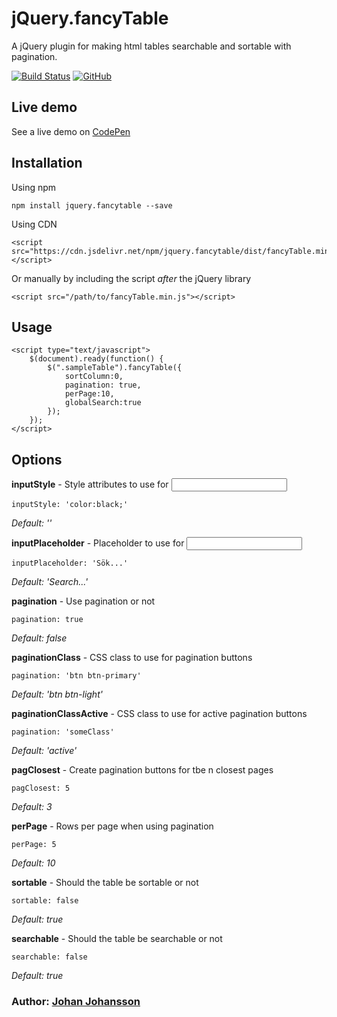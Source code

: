 # jQuery.fancyTable

A jQuery plugin for making html tables searchable and sortable with pagination.

[![Build Status](https://travis-ci.com/myspace-nu/jquery.fancyTable.svg?branch=master)](https://travis-ci.com/myspace-nu/jquery.fancyTable)
[![GitHub](https://img.shields.io/github/license/mashape/apistatus.svg)](https://github.com/myspace-nu/jquery.fancyTable/blob/master/LICENSE)

## Live demo

See a live demo on [CodePen](https://codepen.io/myspace-nu/full/ZVEKyR)

## Installation

Using npm

	npm install jquery.fancytable --save

Using CDN

	<script src="https://cdn.jsdelivr.net/npm/jquery.fancytable/dist/fancyTable.min.js"></script>

Or manually by including the script *after* the jQuery library

	<script src="/path/to/fancyTable.min.js"></script>

## Usage

	<script type="text/javascript">
		$(document).ready(function() {
			$(".sampleTable").fancyTable({
				sortColumn:0,
				pagination: true,
				perPage:10,
				globalSearch:true
			});		
		});
	</script>

## Options

**inputStyle** - Style attributes to use for <input>

    inputStyle: 'color:black;'

*Default: ''*

**inputPlaceholder** - Placeholder to use for <input>

    inputPlaceholder: 'Sök...'

*Default: 'Search...'*

**pagination** - Use pagination or not

    pagination: true

*Default: false*

**paginationClass** - CSS class to use for pagination buttons

    pagination: 'btn btn-primary'

*Default: 'btn btn-light'*

**paginationClassActive** - CSS class to use for active pagination buttons

    pagination: 'someClass'

*Default: 'active'*

**pagClosest** - Create pagination buttons for tbe n closest pages

    pagClosest: 5

*Default: 3*

**perPage** - Rows per page when using pagination

    perPage: 5

*Default: 10*

**sortable** - Should the table be sortable or not

    sortable: false

*Default: true*

**searchable** - Should the table be searchable or not

    searchable: false

*Default: true*

### Author: [Johan Johansson](https://github.com/myspace-nu)
